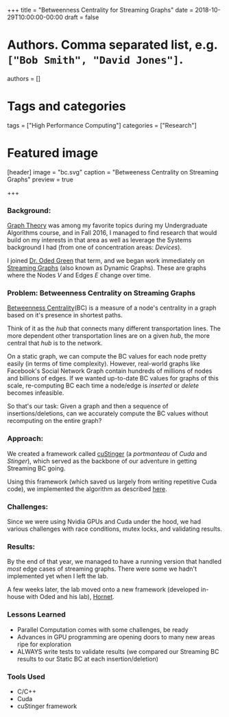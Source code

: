 +++
title = "Betweenness Centrality for Streaming Graphs"
date = 2018-10-29T10:00:00-00:00
draft = false

# Authors. Comma separated list, e.g. `["Bob Smith", "David Jones"]`.
authors = []

# Tags and categories
tags = ["High Performance Computing"]
categories = ["Research"]

# Featured image

[header]
image = "bc.svg"
caption = "Betweeness Centrality on Streaming Graphs"
preview = true

+++

### Background:
[Graph Theory](https://en.wikipedia.org/wiki/Graph_theory) was among my favorite topics during my Undergraduate Algorithms course, and in Fall 2016, I managed to find research that would build on my interests in that area as well as leverage the Systems background I had (from one of concentration areas: _Devices_).

I joined [Dr. Oded Green](https://www.cc.gatech.edu/~ogreen/) that term, and we began work immediately on [Streaming Graphs](https://en.wikipedia.org/wiki/Dynamic_connectivity) (also known as Dynamic Graphs). These are graphs where the Nodes $V$ and Edges $E$ change over time.


### Problem: Betweenness Centrality on Streaming Graphs
[Betweenness Centrality](https://en.wikipedia.org/wiki/Betweenness_centrality)(BC) is a measure of a node's centrality in a graph based on it's presence in shortest paths.

Think of it as the _hub_ that connects many different transportation lines. The more dependent other transportation lines are on a given _hub_, the more central that _hub_ is to the network.

On a static graph, we can compute the BC values for each node pretty easily (in terms of time complexity). However, real-world graphs like Facebook's Social Network Graph contain hundreds of millions of nodes and billions of edges. If we wanted up-to-date BC values for graphs of this scale, re-computing BC each time a node/edge is _inserted_ or _delete_ becomes infeasible.

So that's our task: Given a graph and then a sequence of insertions/deletions, can we accurately compute the BC values without recomputing on the entire graph?

### Approach:
We created a framework called [cuStinger](https://github.com/cuStinger/cuStinger) (a _portmanteau_ of _Cuda_ and _Stinger_), which served as the backbone of our adventure in getting Streaming BC going.

Using this framework (which saved us largely from writing repetitive Cuda code), we implemented the algorithm as described [here](https://scholar.google.com/citations?user=C_7l2roAAAAJ&hl=en#d=gs_md_cita-d&p=&u=%2Fcitations%3Fview_op%3Dview_citation%26hl%3Den%26user%3DC_7l2roAAAAJ%26citation_for_view%3DC_7l2roAAAAJ%3A9yKSN-GCB0IC%26tzom%3D300).


### Challenges:
Since we were using Nvidia GPUs and Cuda under the hood, we had various challenges with race conditions, mutex locks, and validating results.


### Results:
By the end of that year, we managed to have a running version that handled _most_ edge cases of streaming graphs. There were some we hadn't implemented yet when I left the lab.

A few weeks later, the lab moved onto a new framework (developed in-house with Oded and his lab), [Hornet](https://github.com/hornet-gt/hornet).

### Lessons Learned

- Parallel Computation comes with some challenges, be ready
- Advances in GPU programming are opening doors to many new areas ripe for exploration
- ALWAYS write tests to validate results (we compared our Streaming BC results to our Static BC at each insertion/deletion)

### Tools Used
- C/C++
- Cuda
- cuStinger framework
